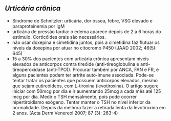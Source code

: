 ## ***Urticária crônica***


- Síndrome de Schnitzler: urticária, dor óssea, febre, VSG elevado e paraproteinemia por IgM  
- urticária de pressão tardia: o edema aparece depois de 2 a 6 horas do estímulo. Corticóides orais são necessários.  
- não usar doxepina e cimetidina juntos, pois a cimetidina faz flutuar os níveis da doxepina por atuar no citocromo P450 (JAAD 2002; 46(5): 645\)  
- 15 a 30% dos pacientes com urticária crônica apresentam níveis elevados de anticorpos contra tireóide (anti-tireoglobulina e anti-tireoperoxidase (anti-TPO)). Procurar também por ANCA, FAN e FR, e alguns pacientes podem ter artrite auto-imune associada. Pode-se tentar tratar os pacientes que possuem anticorpos elevados, mesmo que sejam eutireóideos, com L-tiroxina (levotiroxina). O artigo sugere iniciar com 50mcg por dia e ir aumentando 25mcg a cada mês até 125 mcg por dia. Medir o TSH mensalmente, pois pode ocorrer hipertiroidismo exógeno. Tentar manter o TSH no nível inferior da normalidade. Depois da melhora fazer a retirada lenta da levotiroxina em 2 anos. (Acta Derm Venereol 2007; 87 (3): 263-4)

